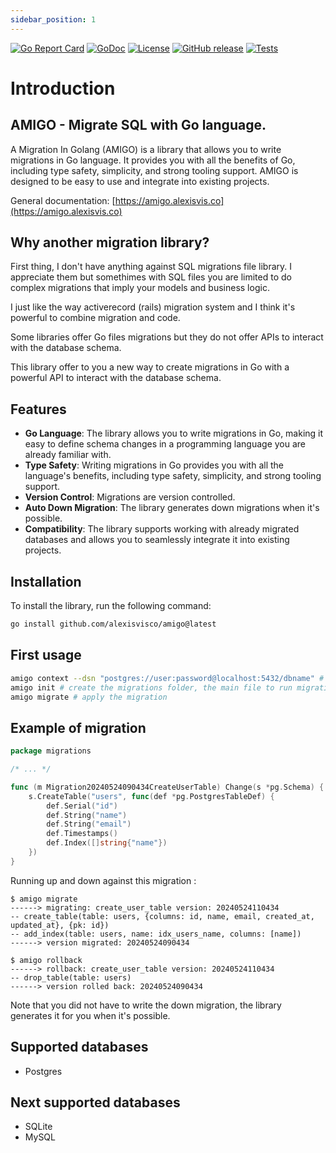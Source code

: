 ```yaml
---
sidebar_position: 1
---
```


[![Go Report Card](https://goreportcard.com/badge/github.com/alexisvisco/amigo)](https://goreportcard.com/report/github.com/alexisvisco/amigo)
[![GoDoc](https://pkg.go.dev/badge/alexisvisco/mig)](https://pkg.go.dev/alexisvisco/mig)
[![License](https://img.shields.io/badge/License-MIT-blue.svg)](https://opensource.org/licenses/MIT)
[![GitHub release](https://img.shields.io/github/v/release/alexisvisco/amigo.svg)](https://github.com/alexisvisco/amigo/releases)
[![Tests](https://github.com/alexisvisco/amigo/actions/workflows/tests.yml/badge.svg)](https://github.com/alexisvisco/amigo/actions/workflows/tests.yml)

# Introduction

## AMIGO - Migrate SQL with Go language.

A Migration In Golang (AMIGO) is a library that allows you to write migrations in Go language.
It provides you with all the benefits of Go, including type safety, simplicity, and strong tooling support.
AMIGO is designed to be easy to use and integrate into existing projects.

General documentation: [https://amigo.alexisvis.co](https://amigo.alexisvis.co)

## Why another migration library?

First thing, I don't have anything against SQL migrations file library. I appreciate them but somethimes with SQL files you are limited to do complex migrations that imply your models and business logic.

I just like the way activerecord (rails) migration system and I think it's powerful to combine migration and code.

Some libraries offer Go files migrations but they do not offer APIs to interact with the database schema.

This library offer to you a new way to create migrations in Go with a powerful API to interact with the database schema.

## Features

- **Go Language**: The library allows you to write migrations in Go, making it easy to define schema changes in a programming language you are already familiar with.
- **Type Safety**: Writing migrations in Go provides you with all the language's benefits, including type safety, simplicity, and strong tooling support.
- **Version Control**: Migrations are version controlled.
- **Auto Down Migration**: The library generates down migrations when it's possible.
- **Compatibility**: The library supports working with already migrated databases and allows you to seamlessly integrate it into existing projects.

## Installation

To install the library, run the following command:

```sh
go install github.com/alexisvisco/amigo@latest
```

## First usage

```sh 
amigo context --dsn "postgres://user:password@localhost:5432/dbname" # optional but it avoid to pass the dsn each time
amigo init # create the migrations folder, the main file to run migration
amigo migrate # apply the migration
```

## Example of migration

```go
package migrations

/* ... */

func (m Migration20240524090434CreateUserTable) Change(s *pg.Schema) {
	s.CreateTable("users", func(def *pg.PostgresTableDef) {
		def.Serial("id")
		def.String("name")
		def.String("email")
		def.Timestamps()
		def.Index([]string{"name"})
	})
}
```

Running up and down against this migration : 

```
$ amigo migrate
------> migrating: create_user_table version: 20240524110434
-- create_table(table: users, {columns: id, name, email, created_at, updated_at}, {pk: id})
-- add_index(table: users, name: idx_users_name, columns: [name])
------> version migrated: 20240524090434

$ amigo rollback
------> rollback: create_user_table version: 20240524110434
-- drop_table(table: users)
------> version rolled back: 20240524090434
```

Note that you did not have to write the down migration, the library generates it for you when it's possible.



## Supported databases

- Postgres

## Next supported databases

- SQLite
- MySQL
